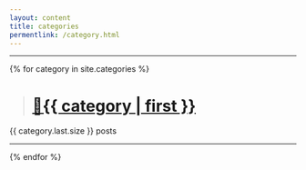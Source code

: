 ```yaml
---
layout: content
title: categories
permentlink: /category.html
---
```


---
{% for category in site.categories %}
> <h1><a href="{{ site.url }}/category/{{ category | first | url_encode }}.html">&#128194;{{ category | first }}</a></h1>
{{ category.last.size }} posts

---
{% endfor %}
